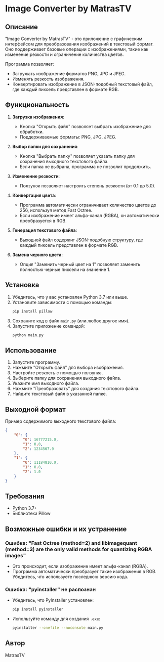 # Image Converter by MatrasTV

## Описание

"Image Converter by MatrasTV" - это приложение с графическим интерфейсом для преобразования изображений в текстовый формат. Оно поддерживает базовые операции с изображениями, такие как изменение резкости и ограничение количества цветов.

Программа позволяет:

- Загружать изображение форматов PNG, JPG и JPEG.
- Изменять резкость изображения.
- Конвертировать изображение в JSON-подобный текстовый файл, где каждый пиксель представлен в формате RGB.

## Функциональность

1. **Загрузка изображения**:

   - Кнопка "Открыть файл" позволяет выбрать изображение для обработки.
   - Поддерживаемые форматы: PNG, JPG, JPEG.

2. **Выбор папки для сохранения**:

   - Кнопка "Выбрать папку" позволяет указать папку для сохранения выходного текстового файла.
   - Если папка не выбрана, программа не позволит продолжить.

3. **Изменение резкости**:

   - Ползунок позволяет настроить степень резкости (от 0.1 до 5.0).

4. **Конвертация цвета**:

   - Программа автоматически ограничивает количество цветов до 256, используя метод Fast Octree.
   - Если изображение имеет альфа-канал (RGBA), он автоматически преобразуется в RGB.

5. **Генерация текстового файла**:

   - Выходной файл содержит JSON-подобную структуру, где каждый пиксель представлен в формате RGB.

6. **Замена черного цвета**:

   - Опция "Заменить черный цвет на 1" позволяет заменить полностью черные пиксели на значение 1.

## Установка

1. Убедитесь, что у вас установлен Python 3.7 или выше.
2. Установите зависимости с помощью команды:
   ```bash
   pip install pillow
   ```
3. Сохраните код в файл `main.py` (или любое другое имя).
4. Запустите приложение командой:
   ```bash
   python main.py
   ```

## Использование

1. Запустите программу.
2. Нажмите "Открыть файл" для выбора изображения.
3. Настройте резкость с помощью ползунка.
4. Выберите папку для сохранения выходного файла.
5. Укажите имя выходного файла.
6. Нажмите "Преобразовать" для создания текстового файла.
7. Найдите текстовый файл в указанной папке.

## Выходной формат

Пример содержимого выходного текстового файла:

```json
{
    "0": {
        "0": 16777215.0,
        "1": 0.0,
        "2": 1234567.0
    },
    "1": {
        "0": 11184810.0,
        "1": 0.0,
        "2": 1.0
    }
}
```

## Требования

- Python 3.7+
- Библиотека Pillow

## Возможные ошибки и их устранение

### Ошибка: "Fast Octree (method=2) and libimagequant (method=3) are the only valid methods for quantizing RGBA images"

- Это происходит, если изображение имеет альфа-канал (RGBA).
- Программа автоматически преобразует такие изображения в RGB. Убедитесь, что используете последнюю версию кода.

### Ошибка: "pyinstaller" не распознан

- Убедитесь, что PyInstaller установлен:
  ```bash
  pip install pyinstaller
  ```
- Используйте команду для создания `.exe`:
  ```bash
  pyinstaller --onefile --noconsole main.py
  ```

## Автор

MatrasTV

